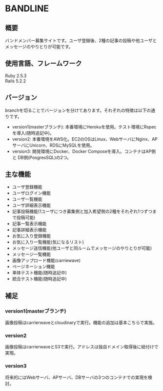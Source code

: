 # BANDLINE

## 概要
バンドメンバー募集サイトです。ユーザ登録後、2種の記事の投稿や他ユーザとメッセージのやりとりが可能です。

## 使用言語、フレームワーク
Ruby 2.5.3  
Rails 5.2.2

## バージョン
branchを切ることでバージョンを分けてあります。それぞれの特徴は以下の通りです。
* version1(masterブランチ): 本番環境にHerokuを使用。テスト環境にRspecを導入(随時追記中)。
* version2: 本番環境をAWS化。EC2のOSはLinux、WebサーバにNginx、APサーバにUnicorn、RDSにMySQLを使用。
* version3: 開発環境にDocker、Docker Composeを導入。コンテナはAP側と DB側(PosgresSQL)の2つ。

## 主な機能
* ユーザ登録機能
* ユーザログイン機能
* ユーザ一覧機能
* ユーザ詳細表示機能
* 記事投稿機能(1ユーザにつき募集側と加入希望側の2種をそれぞれ1つずつまで投稿可能)
* 記事一覧表示機能
* 記事詳細表示機能
* お気に入り登録機能
* お気に入り一覧機能(気になるリスト)
* メッセージ送信機能(他ユーザと同ルームでメッセージのやりとりが可能)
* メッセージ一覧機能
* 画像アップロード機能(carriewave)
* ページネーション機能
* 単体テスト機能(随時追記中)
* 統合テスト機能(随時追記中)

## 補足
### version1(masterブランチ)
画像投稿はcarrierwaveとcloudinaryで実行。機能の追加は基本こちらで実施。
### version2
画像投稿はcarrierwaveとS3で実行。アドレスは独自ドメイン取得後に紐付けで実現。
### version3
将来的にはWebサーバ、APサーバ、DBサーバの3つのコンテナでの実現を検討。

